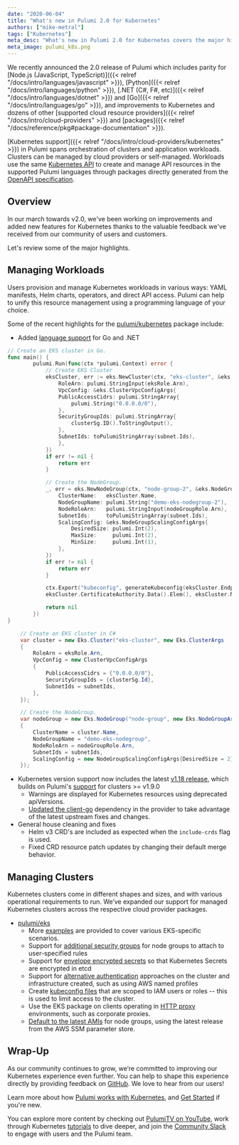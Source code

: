 ```yaml
---
date: "2020-06-04"
title: "What's new in Pulumi 2.0 for Kubernetes"
authors: ["mike-metral"]
tags: ["Kubernetes"]
meta_desc: "What's new in Pulumi 2.0 for Kubernetes covers the major highlights of features and improvement to Pulumi's Kubernetes support."
meta_image: pulumi_k8s.png
---
```


We recently announced the 2.0 release of Pulumi which includes parity for
[Node.js (JavaScript, TypeScript)]({{< relref "/docs/intro/languages/javascript" >}}), [Python]({{< relref "/docs/intro/languages/python" >}}), [.NET (C#, F#, etc)]({{< relref "/docs/intro/languages/dotnet" >}}) and [Go]({{< relref "/docs/intro/languages/go" >}}),
and improvements to Kubernetes and dozens of other [supported cloud resource providers]({{< relref "/docs/intro/cloud-providers" >}}) and [packages]({{< relref "/docs/reference/pkg#package-documentation" >}}).

[Kubernetes support]({{< relref "/docs/intro/cloud-providers/kubernetes" >}}) in Pulumi spans orchestration of clusters and application
workloads. Clusters can be managed by cloud providers or self-managed.
Workloads use the same [Kubernetes API](https://kubernetes.io/docs/reference/) to create and manage API resources in the
supported Pulumi languages through packages directly generated from the [OpenAPI specification](https://github.com/kubernetes/kubernetes/tree/master/api/openapi-spec).

<!--more-->

## Overview

In our march towards v2.0, we've been working on improvements and added new
features for Kubernetes thanks to the valuable feedback we've received from our
community of users and customers.

Let's review some of the major highlights.

## Managing Workloads

Users provision and manage Kubernetes workloads in various ways: YAML
manifests, Helm charts, operators, and direct API access. Pulumi can help to
unify this resource management using a programming language of your choice.

Some of the recent highlights for the [pulumi/kubernetes](https://github.com/pulumi/pulumi-kubernetes) package include:

* Added [language support](https://www.pulumi.com/docs/intro/cloud-providers/kubernetes/#library-packages) for Go and .NET

```go
// Create an EKS cluster in Go.
func main() {
        pulumi.Run(func(ctx *pulumi.Context) error {
            // Create EKS Cluster
            eksCluster, err := eks.NewCluster(ctx, "eks-cluster", &eks.ClusterArgs{
                RoleArn: pulumi.StringInput(eksRole.Arn),
                VpcConfig: &eks.ClusterVpcConfigArgs{
                PublicAccessCidrs: pulumi.StringArray{
                    pulumi.String("0.0.0.0/0"),
                },
                SecurityGroupIds: pulumi.StringArray{
                    clusterSg.ID().ToStringOutput(),
                },
                SubnetIds: toPulumiStringArray(subnet.Ids),
                },
            })
            if err != nil {
                return err
            }

            // Create the NodeGroup.
            _, err = eks.NewNodeGroup(ctx, "node-group-2", &eks.NodeGroupArgs{
            	ClusterName:   eksCluster.Name,
            	NodeGroupName: pulumi.String("demo-eks-nodegroup-2"),
            	NodeRoleArn:   pulumi.StringInput(nodeGroupRole.Arn),
            	SubnetIds:     toPulumiStringArray(subnet.Ids),
            	ScalingConfig: &eks.NodeGroupScalingConfigArgs{
            		DesiredSize: pulumi.Int(2),
            		MaxSize:     pulumi.Int(2),
            		MinSize:     pulumi.Int(1),
            	},
            })
            if err != nil {
                return err
            }

            ctx.Export("kubeconfig", generateKubeconfig(eksCluster.Endpoint,
            eksCluster.CertificateAuthority.Data().Elem(), eksCluster.Name))

            return nil
        })
}
```

```csharp
    // Create an EKS cluster in C#
    var cluster = new Eks.Cluster("eks-cluster", new Eks.ClusterArgs
    {
        RoleArn = eksRole.Arn,
        VpcConfig = new ClusterVpcConfigArgs
        {
            PublicAccessCidrs = {"0.0.0.0/0"},
            SecurityGroupIds = {clusterSg.Id},
            SubnetIds = subnetIds,
        },
    });

    // Create the NodeGroup.
    var nodeGroup = new Eks.NodeGroup("node-group", new Eks.NodeGroupArgs
    {
        ClusterName = cluster.Name,
        NodeGroupName = "demo-eks-nodegroup",
        NodeRoleArn = nodeGroupRole.Arn,
        SubnetIds = subnetIds,
        ScalingConfig = new NodeGroupScalingConfigArgs{DesiredSize = 2},
    });
```

* Kubernetes version support now includes the latest [v1.18 release](https://kubernetes.io/docs/setup/release/notes/), which builds on Pulumi's [support](https://github.com/pulumi/pulumi-kubernetes#kubernetes-api-version-support) for clusters >= v1.9.0
    * Warnings are displayed for Kubernetes resources using deprecated apiVersions.
    * [Updated the client-go](https://kubernetes.io/docs/setup/release/notes/#client-go) dependency in the provider to take advantage of the latest upstream fixes and changes.
* General house cleaning and fixes
    * Helm v3 CRD's are included as expected when the `include-crds` flag is used.
    * Fixed CRD resource patch updates by changing their default merge behavior.

## Managing Clusters

Kubernetes clusters come in different shapes and sizes, and with various operational
requirements to run. We’ve expanded our support for managed Kubernetes clusters
across the respective cloud provider packages.

* [pulumi/eks](https://github.com/pulumi-eks)
    * More [examples](https://github.com/pulumi/pulumi-eks/tree/master/nodejs/eks/examples) are provided to cover various EKS-specific scenarios.
    * Support for [additional security groups](https://www.pulumi.com/docs/reference/pkg/nodejs/pulumi/eks/#NodeGroup-extraNodeSecurityGroups) for node groups to attach to user-specified rules
    * Support for [envelope encrypted secrets](https://www.pulumi.com/docs/reference/pkg/nodejs/pulumi/eks/#ClusterOptions-encryptionConfigKeyArn) so that Kubernetes Secrets are encrypted in etcd
    * Support for [alternative authentication](https://www.pulumi.com/docs/reference/pkg/nodejs/pulumi/eks/#ClusterOptions-providerCredentialOpts) approaches on the cluster and infrastructure created, such as using AWS named profiles
    * Create [kubeconfig files](https://www.pulumi.com/docs/reference/pkg/nodejs/pulumi/eks/#Cluster-getKubeconfig) that are scoped to IAM users or roles -- this is used to limit access to the cluster.
    * Use the EKS package on clients operating in [HTTP proxy](https://www.pulumi.com/docs/reference/pkg/nodejs/pulumi/eks/#ClusterOptions-proxy) environments, such as corporate proxies.
    * [Default to the latest AMIs](https://www.pulumi.com/docs/reference/pkg/nodejs/pulumi/eks/#ClusterNodeGroupOptions-amiId) for node groups, using the latest release from the AWS SSM parameter store.

## Wrap-Up

As our community continues to grow, we’re committed to improving our Kubernetes
experience even further. You can help to shape this experience directly by
providing feedback on [GitHub](https://github.com/pulumi/pulumi-kubernetes/). We love to hear from our users!

Learn more about how [Pulumi works with Kubernetes](https://www.pulumi.com/docs/intro/cloud-providers/kubernetes/), and [Get Started](https://www.pulumi.com/docs/get-started/kubernetes/) if you're
new.

You can explore more content by checking out [PulumiTV on YouTube](http://youtube.com/pulumitv), work through
Kubernetes [tutorials](https://www.pulumi.com/docs/tutorials/kubernetes/) to dive deeper, and join the [Community Slack](https://slack.pulumi.com/) to engage
with users and the Pulumi team.
